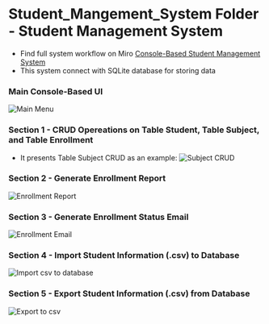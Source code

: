 # Student_Mangement_System Folder - Student Management System
  - Find full system workflow on Miro [Console-Based Student Management System](https://miro.com/app/board/uXjVPyK4Noc=/?share_link_id=507512025878)
  - This system connect with SQLite database for storing data
  
### Main Console-Based UI
![Main Menu](https://user-images.githubusercontent.com/109891752/212572715-d90142f8-08d1-4c73-9eae-56614c4865f4.JPG)

### Section 1 - CRUD Opereations on Table Student, Table Subject, and Table Enrollment  
- It presents Table Subject CRUD as an example:
![Subject CRUD](https://user-images.githubusercontent.com/109891752/212590565-7bc51b46-e16c-4db1-9d19-16dc69b7bf1e.JPG)

### Section 2 - Generate Enrollment Report
![Enrollment Report](https://user-images.githubusercontent.com/109891752/212590635-b23231a1-5fb1-480a-b129-57312f3ef9a3.JPG)

### Section 3 - Generate Enrollment Status Email
![Enrollment Email](https://user-images.githubusercontent.com/109891752/212590686-4fe0ce61-2c0d-462d-b85d-a4411a770872.JPG)

### Section 4 - Import Student Information (.csv) to Database
![Import csv to database](https://user-images.githubusercontent.com/109891752/212590760-e7b128d4-28d6-4f6d-852c-0b37e3fb64cb.JPG)

### Section 5 - Export Student Information (.csv) from Database
![Export to csv](https://user-images.githubusercontent.com/109891752/212590799-6f241041-390b-4e63-a6dd-5a50648b710a.JPG)
